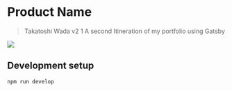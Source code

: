 # Product Name
> Takatoshi Wada v2
1
A second Itineration of my portfolio using Gatsby

![](screenshot.png)


## Development setup


```sh
npm run develop
```

